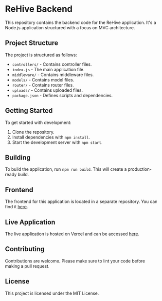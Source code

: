 # ReHive Backend

This repository contains the backend code for the ReHive application. It's a Node.js application structured with a focus on MVC architecture.

## Project Structure

The project is structured as follows:

- `controllers/` - Contains controller files.
- `index.js` - The main application file.
- `middleware/` - Contains middleware files.
- `models/` - Contains model files.
- `router/` - Contains router files.
- `uploads/` - Contains uploaded files.
- `package.json` - Defines scripts and dependencies.

## Getting Started

To get started with development:

1. Clone the repository.
2. Install dependencies with `npm install`.
3. Start the development server with `npm start`.

## Building

To build the application, run `npm run build`. This will create a production-ready build.

## Frontend

The frontend for this application is located in a separate repository. You can find it [here](https://github.com/anonys6/rehive-frontend).

## Live Application

The live application is hosted on Vercel and can be accessed [here](https://rehive-frontend.vercel.app/).

## Contributing

Contributions are welcome. Please make sure to lint your code before making a pull request.

## License

This project is licensed under the MIT License.